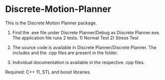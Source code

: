 # Discrete-Motion-Planner
This is the Discrete Motion Planner package.

1) Find the .exe file under Discrete Planner/Debug as Discrete Planner.exe.
   The application file runs 2 tests. 1) Normal Test 2) Stress Test

2) The source code is available in Discrete Planner/Discrete Planner. 
   The includes and the .cpp files are present in the folder. 

3) Individual documentation is available in the respective .cpp files.

Required: C++ 11, STL and boost libraries.
